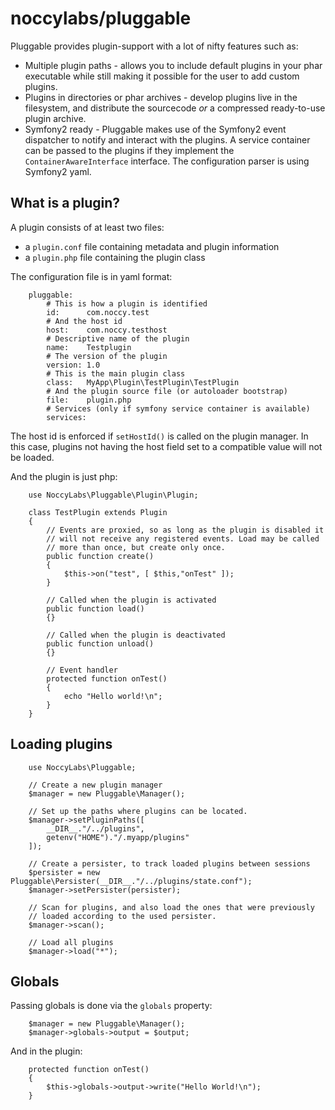 noccylabs/pluggable
===================

Pluggable provides plugin-support with a lot of nifty features such as:

 * Multiple plugin paths - allows you to include default plugins in your phar
   executable while still making it possible for the user to add custom plugins.
 * Plugins in directories or phar archives - develop plugins live in the filesystem,
   and distribute the sourcecode *or* a compressed ready-to-use plugin archive.
 * Symfony2 ready - Pluggable makes use of the Symfony2 event dispatcher to
   notify and interact with the plugins. A service container can be passed to
   the plugins if they implement the `ContainerAwareInterface` interface. The
   configuration parser is using Symfony2 yaml.

## What is a plugin?

A plugin consists of at least two files:

 * a `plugin.conf` file containing metadata and plugin information
 * a `plugin.php` file containing the plugin class

The configuration file is in yaml format:

        pluggable:
            # This is how a plugin is identified
            id:      com.noccy.test
            # And the host id
            host:    com.noccy.testhost
            # Descriptive name of the plugin
            name:    Testplugin
            # The version of the plugin
            version: 1.0
            # This is the main plugin class
            class:   MyApp\Plugin\TestPlugin\TestPlugin
            # And the plugin source file (or autoloader bootstrap)
            file:    plugin.php
            # Services (only if symfony service container is available)
            services:
                

The host id is enforced if `setHostId()` is called on the plugin manager. In
this case, plugins not having the host field set to a compatible value will not
be loaded.

And the plugin is just php:

        use NoccyLabs\Pluggable\Plugin\Plugin;
        
        class TestPlugin extends Plugin
        {
            // Events are proxied, so as long as the plugin is disabled it
            // will not receive any registered events. Load may be called
            // more than once, but create only once.
            public function create()
            {
                $this->on("test", [ $this,"onTest" ]);
            }
            
            // Called when the plugin is activated
            public function load()
            {}
            
            // Called when the plugin is deactivated
            public function unload()
            {}
            
            // Event handler
            protected function onTest()
            {
                echo "Hello world!\n";
            }
        }

## Loading plugins



        use NoccyLabs\Pluggable;
        
        // Create a new plugin manager
        $manager = new Pluggable\Manager();
        
        // Set up the paths where plugins can be located.
        $manager->setPluginPaths([
            __DIR__."/../plugins",
            getenv("HOME")."/.myapp/plugins"
        ]);

        // Create a persister, to track loaded plugins between sessions
        $persister = new Pluggable\Persister(__DIR__."/../plugins/state.conf");
        $manager->setPersister(persister);

        // Scan for plugins, and also load the ones that were previously
        // loaded according to the used persister.
        $manager->scan();

        // Load all plugins
        $manager->load("*");        
        
## Globals

Passing globals is done via the `globals` property:

        $manager = new Pluggable\Manager();
        $manager->globals->output = $output;

And in the plugin:

        protected function onTest()
        {
            $this->globals->output->write("Hello World!\n");
        }

